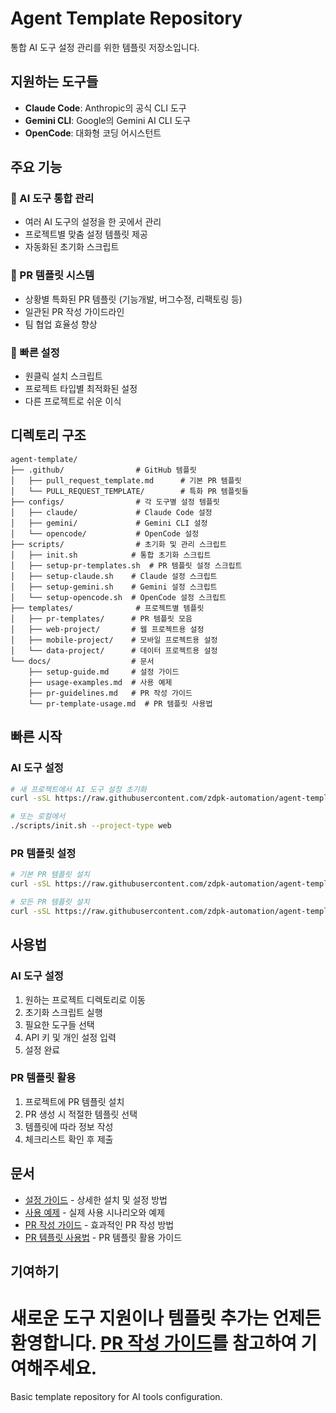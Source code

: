 # Agent Template Repository

통합 AI 도구 설정 관리를 위한 템플릿 저장소입니다.

## 지원하는 도구들

- **Claude Code**: Anthropic의 공식 CLI 도구
- **Gemini CLI**: Google의 Gemini AI CLI 도구  
- **OpenCode**: 대화형 코딩 어시스턴트

## 주요 기능

### 🤖 AI 도구 통합 관리
- 여러 AI 도구의 설정을 한 곳에서 관리
- 프로젝트별 맞춤 설정 템플릿 제공
- 자동화된 초기화 스크립트

### 📝 PR 템플릿 시스템
- 상황별 특화된 PR 템플릿 (기능개발, 버그수정, 리팩토링 등)
- 일관된 PR 작성 가이드라인
- 팀 협업 효율성 향상

### 🚀 빠른 설정
- 원클릭 설치 스크립트
- 프로젝트 타입별 최적화된 설정
- 다른 프로젝트로 쉬운 이식

## 디렉토리 구조

```
agent-template/
├── .github/                # GitHub 템플릿
│   ├── pull_request_template.md      # 기본 PR 템플릿
│   └── PULL_REQUEST_TEMPLATE/        # 특화 PR 템플릿들
├── configs/                # 각 도구별 설정 템플릿
│   ├── claude/             # Claude Code 설정
│   ├── gemini/             # Gemini CLI 설정
│   └── opencode/           # OpenCode 설정
├── scripts/                # 초기화 및 관리 스크립트
│   ├── init.sh            # 통합 초기화 스크립트
│   ├── setup-pr-templates.sh  # PR 템플릿 설정 스크립트
│   ├── setup-claude.sh    # Claude 설정 스크립트
│   ├── setup-gemini.sh    # Gemini 설정 스크립트
│   └── setup-opencode.sh  # OpenCode 설정 스크립트
├── templates/              # 프로젝트별 템플릿
│   ├── pr-templates/      # PR 템플릿 모음
│   ├── web-project/       # 웹 프로젝트용 설정
│   ├── mobile-project/    # 모바일 프로젝트용 설정
│   └── data-project/      # 데이터 프로젝트용 설정
└── docs/                  # 문서
    ├── setup-guide.md     # 설정 가이드
    ├── usage-examples.md  # 사용 예제
    ├── pr-guidelines.md   # PR 작성 가이드
    └── pr-template-usage.md  # PR 템플릿 사용법
```

## 빠른 시작

### AI 도구 설정
```bash
# 새 프로젝트에서 AI 도구 설정 초기화
curl -sSL https://raw.githubusercontent.com/zdpk-automation/agent-template/main/scripts/init.sh | bash

# 또는 로컬에서
./scripts/init.sh --project-type web
```

### PR 템플릿 설정
```bash
# 기본 PR 템플릿 설치
curl -sSL https://raw.githubusercontent.com/zdpk-automation/agent-template/main/scripts/setup-pr-templates.sh | bash

# 모든 PR 템플릿 설치
curl -sSL https://raw.githubusercontent.com/zdpk-automation/agent-template/main/scripts/setup-pr-templates.sh | bash -s -- --type all
```

## 사용법

### AI 도구 설정
1. 원하는 프로젝트 디렉토리로 이동
2. 초기화 스크립트 실행
3. 필요한 도구들 선택
4. API 키 및 개인 설정 입력
5. 설정 완료

### PR 템플릿 활용
1. 프로젝트에 PR 템플릿 설치
2. PR 생성 시 적절한 템플릿 선택
3. 템플릿에 따라 정보 작성
4. 체크리스트 확인 후 제출

## 문서

- [설정 가이드](docs/setup-guide.md) - 상세한 설치 및 설정 방법
- [사용 예제](docs/usage-examples.md) - 실제 사용 시나리오와 예제
- [PR 작성 가이드](docs/pr-guidelines.md) - 효과적인 PR 작성 방법
- [PR 템플릿 사용법](docs/pr-template-usage.md) - PR 템플릿 활용 가이드

## 기여하기

새로운 도구 지원이나 템플릿 추가는 언제든 환영합니다. [PR 작성 가이드](docs/pr-guidelines.md)를 참고하여 기여해주세요.
=======
Basic template repository for AI tools configuration.
